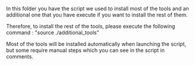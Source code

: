 In this folder you have the script we used to install most of the tools
and an additional one that you have execute if you want to install the rest of them.

Therefore, to install the rest of the tools, please execute the following command : 
"source ./additional_tools"

Most of the tools will be installed automatically when launching the script, 
but some require manual steps which you can see in the script in comments.
